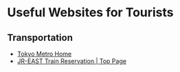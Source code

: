 # Useful Websites for Tourists


## Transportation

* [Tokyo Metro Home](https://www.tokyometro.jp/en/index.html)
* [JR-EAST Train Reservation | Top Page](https://www.eki-net.com/en/jreast-train-reservation/Top/Index)